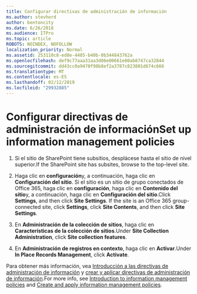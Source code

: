 ```yaml
---
title: Configurar directivas de administración de información
ms.author: stevhord
author: bentoncity
ms.date: 6/26/2018
ms.audience: ITPro
ms.topic: article
ROBOTS: NOINDEX, NOFOLLOW
localization_priority: Normal
ms.assetid: 253110c8-ed8e-4485-b40b-0b344843762a
ms.openlocfilehash: def9c77aaa31aa3d06e00661e80ab8747ca32844
ms.sourcegitcommit: dd43cc0a9470f98b8ef2a3787c823801d674c666
ms.translationtype: MT
ms.contentlocale: es-ES
ms.lasthandoff: 02/12/2019
ms.locfileid: "29932885"
---
```

# <a name="set-up-information-management-policies"></a><span data-ttu-id="3caf3-102">Configurar directivas de administración de información</span><span class="sxs-lookup"><span data-stu-id="3caf3-102">Set up information management policies</span></span>

1. <span data-ttu-id="3caf3-103">Si el sitio de SharePoint tiene subsitios, desplácese hasta el sitio de nivel superior.</span><span class="sxs-lookup"><span data-stu-id="3caf3-103">If the SharePoint site has subsites, browse to the top-level site.</span></span>
    
2. <span data-ttu-id="3caf3-p101">Haga clic en **configuración**y, a continuación, haga clic en **Configuración del sitio**. Si el sitio es un sitio de grupo conectados de Office 365, haga clic en **configuración**, haga clic en **Contenido del sitio**y, a continuación, haga clic en **Configuración del sitio**.</span><span class="sxs-lookup"><span data-stu-id="3caf3-p101">Click **Settings**, and then click **Site Settings**. If the site is an Office 365 group-connected site, click **Settings**, click **Site Contents**, and then click **Site Settings**.</span></span>
    
3. <span data-ttu-id="3caf3-106">En **Administración de la colección de sitios**, haga clic en **Características de la colección de sitios**.</span><span class="sxs-lookup"><span data-stu-id="3caf3-106">Under **Site Collection Administration**, click **Site collection features**.</span></span>
    
4. <span data-ttu-id="3caf3-107">En **Administración de registros en contexto**, haga clic en **Activar**.</span><span class="sxs-lookup"><span data-stu-id="3caf3-107">Under **In Place Records Management**, click **Activate**.</span></span>
    
<span data-ttu-id="3caf3-108">Para obtener más información, vea [Introducción a las directivas de administración de información](https://go.microsoft.com/fwlink/?linkid=404239) y [crear y aplicar directivas de administración de información](https://go.microsoft.com/fwlink/?linkid=2003916).</span><span class="sxs-lookup"><span data-stu-id="3caf3-108">For more info, see [Introduction to information management policies](https://go.microsoft.com/fwlink/?linkid=404239) and [Create and apply information management policies](https://go.microsoft.com/fwlink/?linkid=2003916).</span></span>
  

